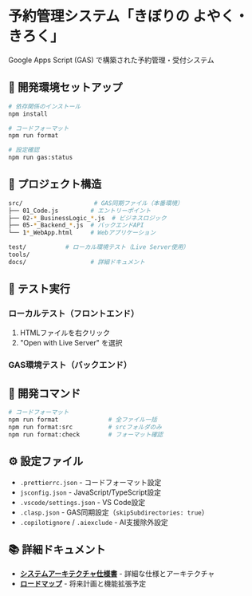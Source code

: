 # 予約管理システム「きぼりの よやく・きろく」

Google Apps Script (GAS) で構築された予約管理・受付システム

## 🚀 **開発環境セットアップ**

```bash
# 依存関係のインストール
npm install

# コードフォーマット
npm run format

# 設定確認
npm run gas:status
```

## 📁 **プロジェクト構造**

```bash
src/                    # GAS同期ファイル（本番環境）
├── 01_Code.js         # エントリーポイント
├── 02-*_BusinessLogic_*.js  # ビジネスロジック
├── 05-*_Backend_*.js  # バックエンドAPI
└── 1*_WebApp.html     # Webアプリケーション

test/           # ローカル環境テスト（Live Server使用）
tools/
docs/                  # 詳細ドキュメント
```

## 🧪 **テスト実行**

### ローカルテスト（フロントエンド）

1. HTMLファイルを右クリック
2. "Open with Live Server" を選択

### GAS環境テスト（バックエンド）

## 🔧 **開発コマンド**

```bash
# コードフォーマット
npm run format              # 全ファイル一括
npm run format:src          # srcフォルダのみ
npm run format:check        # フォーマット確認

```

## ⚙️ **設定ファイル**

- `.prettierrc.json` - コードフォーマット設定
- `jsconfig.json` - JavaScript/TypeScript設定
- `.vscode/settings.json` - VS Code設定
- `.clasp.json` - GAS同期設定（`skipSubdirectories: true`）
- `.copilotignore` / `.aiexclude` - AI支援除外設定

## 📚 **詳細ドキュメント**

- **[システムアーキテクチャ仕様書](docs/ARCHITECTURE.md)** - 詳細な仕様とアーキテクチャ
- **[ロードマップ](docs/roadmap.md)** - 将来計画と機能拡張予定
